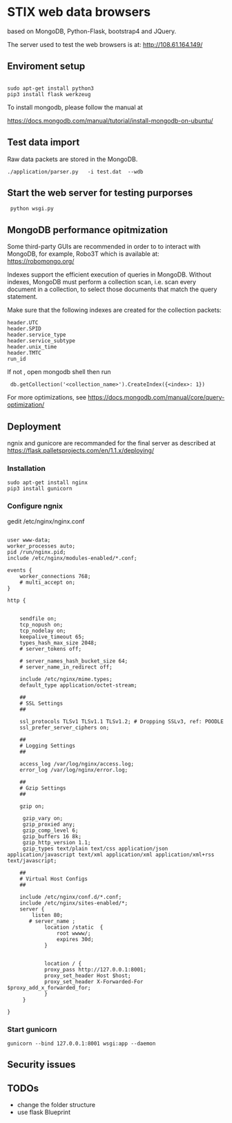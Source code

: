 # STIX web data browsers 

based on MongoDB, Python-Flask, bootstrap4  and JQuery.

The server used to test the web browsers is at:  http://108.61.164.149/

## Enviroment setup


```

sudo apt-get install python3
pip3 install flask werkzeug 
```
To install mongodb, please follow the manual at 

 https://docs.mongodb.com/manual/tutorial/install-mongodb-on-ubuntu/
 
 
##  Test data import

Raw data packets are stored in the MongoDB. 

```
./application/parser.py   -i test.dat  --wdb
```


 
## Start the web server for testing purporses

```
 python wsgi.py
```


## MongoDB performance opitmization


Some third-party GUIs are recommended in order to to interact with MongoDB,  for example, Robo3T which is available at:
https://robomongo.org/

Indexes support the efficient execution of queries in MongoDB. Without indexes, MongoDB must perform a collection scan, i.e. scan every document in a collection, to select those documents that match the query statement.

 Make sure that the following indexes are created for the collection packets:
```
header.UTC
header.SPID
header.service_type
header.service_subtype
header.unix_time
header.TMTC
run_id

```

If not , open mongodb shell then run
```
 db.getCollection('<collection_name>').CreateIndex({<index>: 1})
```
 

For more optimizations, see https://docs.mongodb.com/manual/core/query-optimization/



## Deployment


ngnix and gunicore are recommanded for the final server as described at 
https://flask.palletsprojects.com/en/1.1.x/deploying/

### Installation
```
sudo apt-get install nginx
pip3 install gunicorn
```

### Configure ngnix
gedit /etc/nginx/nginx.conf

```

user www-data;
worker_processes auto;
pid /run/nginx.pid;
include /etc/nginx/modules-enabled/*.conf;

events {
	worker_connections 768;
	# multi_accept on;
}

http {


	sendfile on;
	tcp_nopush on;
	tcp_nodelay on;
	keepalive_timeout 65;
	types_hash_max_size 2048;
	# server_tokens off;

	# server_names_hash_bucket_size 64;
	# server_name_in_redirect off;

	include /etc/nginx/mime.types;
	default_type application/octet-stream;

	##
	# SSL Settings
	##

	ssl_protocols TLSv1 TLSv1.1 TLSv1.2; # Dropping SSLv3, ref: POODLE
	ssl_prefer_server_ciphers on;

	##
	# Logging Settings
	##

	access_log /var/log/nginx/access.log;
	error_log /var/log/nginx/error.log;

	##
	# Gzip Settings
	##

	gzip on;

	 gzip_vary on;
	 gzip_proxied any;
	 gzip_comp_level 6;
	 gzip_buffers 16 8k;
	 gzip_http_version 1.1;
	 gzip_types text/plain text/css application/json application/javascript text/xml application/xml application/xml+rss text/javascript;

	##
	# Virtual Host Configs
	##

	include /etc/nginx/conf.d/*.conf;
	include /etc/nginx/sites-enabled/*;
	server {
	    listen 80;
	   # server_name ; 
			location /static  {
			    root wwww/;
			    expires 30d;
			}


		    location / {
			proxy_pass http://127.0.0.1:8001; 
			proxy_set_header Host $host;
			proxy_set_header X-Forwarded-For $proxy_add_x_forwarded_for;
		    }
	 }

}
```
### Start gunicorn

```
gunicorn --bind 127.0.0.1:8001 wsgi:app --daemon
```



## Security issues



## TODOs
 
 - change the folder structure
 - use flask Blueprint
